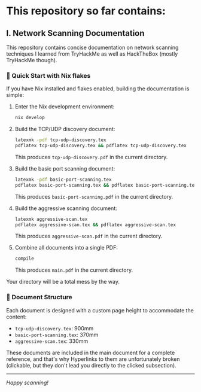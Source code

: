 # This repository so far contains:

## I. Network Scanning Documentation

This repository contains concise documentation on network scanning techniques I learned from TryHackMe as well as HackTheBox (mostly TryHackMe though).

### 🚀 Quick Start with Nix flakes

If you have Nix installed and flakes enabled, building the documentation is simple:

1. Enter the Nix development environment:
   ```bash
   nix develop
   ```

2. Build the TCP/UDP discovery document:
   ```bash
   latexmk -pdf tcp-udp-discovery.tex
   pdflatex tcp-udp-discovery.tex && pdflatex tcp-udp-discovery.tex
   ```
   This produces `tcp-udp-discovery.pdf` in the current directory.

3. Build the basic port scanning document:
   ```bash
   latexmk -pdf basic-port-scanning.tex
   pdflatex basic-port-scanning.tex && pdflatex basic-port-scanning.tex
   ```
   This produces `basic-port-scanning.pdf` in the current directory.

4. Build the aggressive scanning document:
   ```bash
   latexmk aggressive-scan.tex
   pdflatex aggressive-scan.tex && pdflatex aggressive-scan.tex
   ```
   This produces `aggressive-scan.pdf` in the current directory.

5. Combine all documents into a single PDF:
   ```bash
   compile
   ```
   This produces `main.pdf` in the current directory.

Your directory will be a total mess by the way.

### 📖 Document Structure

Each document is designed with a custom page height to accommodate the content:
- `tcp-udp-discovery.tex`: 900mm
- `basic-port-scanning.tex`: 370mm 
- `aggressive-scan.tex`: 330mm

These documents are included in the main document for a complete reference, and that's why Hyperlinks to them are unfortunately broken (clickable, but they don't lead you directly to the clicked subsection).

---

*Happy scanning!* 